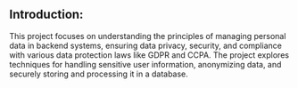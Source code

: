 ## Introduction:
This project focuses on understanding the principles of managing personal data in backend systems, ensuring data privacy, security, and compliance with various data protection laws like GDPR and CCPA. The project explores techniques for handling sensitive user information, anonymizing data, and securely storing and processing it in a database.
